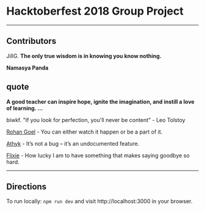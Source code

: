 # Hacktoberfest 2018 Group Project

---

## Contributors

JillG. **The only true wisdom is in knowing you know nothing.**

**Namasya Panda**
## quote
**A good teacher can inspire hope, ignite the imagination, and instill a love of learning. ...**

biwkf. "If you look for perfection, you'll never be content" - Leo Tolstoy

[Rohan Goel](https://goelrohan6.github.io) - You can either watch it happen or be a part of it.

[Athyk](https://github.com/athyk) - It’s not a bug – it’s an undocumented feature.

[Flixie](https://github.com/flixie) - How lucky I am to have something that makes saying goodbye so hard.

---

## Directions 

To run locally: `npm run dev` and visit http://localhost:3000 in your browser.
